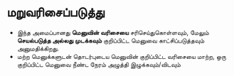 # **மறுவரிசைப்படுத்து**

- இந்த அமைப்பானது **மெனுவின் வரிசையை** சரிசெய்துகொள்ளவும், மேலும் **செயல்படுத்த அல்லது முடக்கவும்** குறிப்பிட்ட மெனுவை காட்சிப்படுத்தவும் அனுமதிக்கிறது.
- மற்ற மெனுக்களுடன் தொடர்புடைய மெனுவின் குறிப்பிட்ட வரிசையை மாற்ற, ஒரு குறிப்பிட்ட மெனுவை நீண்ட நேரம் அழுத்தி இழுக்கவும்/விடவும்